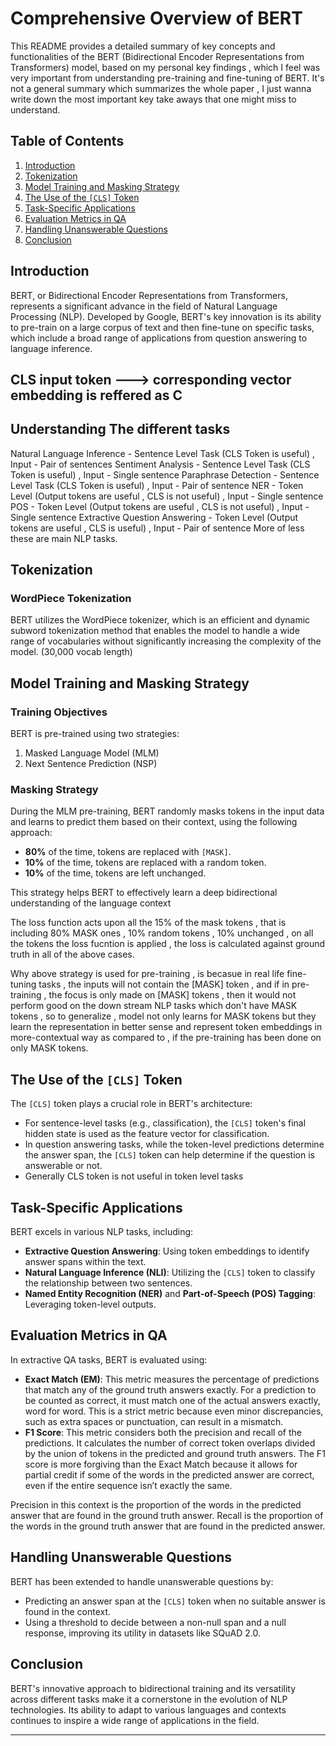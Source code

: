 # Comprehensive Overview of BERT

This README provides a detailed summary of key concepts and functionalities of the BERT (Bidirectional Encoder Representations from Transformers) model, based on my personal key findings , which I feel was very important from understanding pre-training and fine-tuning of BERT. It's not a general summary which summarizes the whole paper , I just wanna write down the most important key take aways that one might miss to understand.

## Table of Contents
1. [Introduction](#introduction)
2. [Tokenization](#tokenization)
3. [Model Training and Masking Strategy](#model-training-and-masking-strategy)
4. [The Use of the `[CLS]` Token](#the-use-of-the-cls-token)
5. [Task-Specific Applications](#task-specific-applications)
6. [Evaluation Metrics in QA](#evaluation-metrics-in-qa)
7. [Handling Unanswerable Questions](#handling-unanswerable-questions)
8. [Conclusion](#conclusion)

## Introduction
BERT, or Bidirectional Encoder Representations from Transformers, represents a significant advance in the field of Natural Language Processing (NLP). Developed by Google, BERT's key innovation is its ability to pre-train on a large corpus of text and then fine-tune on specific tasks, which include a broad range of applications from question answering to language inference.

## CLS input token ---> corresponding vector embedding is reffered as C 

## Understanding The different tasks
Natural Language Inference - Sentence Level Task (CLS Token is useful) , Input - Pair of sentences
Sentiment Analysis - Sentence Level Task (CLS Token is useful) , Input - Single sentence
Paraphrase Detection - Sentence Level Task (CLS Token is useful) , Input - Pair of sentence
NER - Token Level (Output tokens are useful , CLS is not useful) , Input - Single sentence
POS - Token Level (Output tokens are useful , CLS is not useful) , Input - Single sentence
Extractive Question Answering - Token Level (Output tokens are useful , CLS is useful) , Input - Pair of sentence
More of less these are main NLP tasks.

## Tokenization
### WordPiece Tokenization
BERT utilizes the WordPiece tokenizer, which is an efficient and dynamic subword tokenization method that enables the model to handle a wide range of vocabularies without significantly increasing the complexity of the model. (30,000 vocab length)

## Model Training and Masking Strategy
### Training Objectives
BERT is pre-trained using two strategies:
1. Masked Language Model (MLM)
2. Next Sentence Prediction (NSP)

### Masking Strategy
During the MLM pre-training, BERT randomly masks tokens in the input data and learns to predict them based on their context, using the following approach:
- **80%** of the time, tokens are replaced with `[MASK]`.
- **10%** of the time, tokens are replaced with a random token.
- **10%** of the time, tokens are left unchanged.

This strategy helps BERT to effectively learn a deep bidirectional understanding of the language context

The loss function acts upon all the 15% of the mask tokens , that is including 80% MASK ones , 10% random tokens , 10% unchanged , on all the tokens the loss fucntion is applied , the loss is calculated against ground truth in all of the above cases.

Why above strategy is used for pre-training , is becasue in real life fine-tuning tasks , the inputs will not contain the [MASK] token , and if in pre-training , the focus is only made on [MASK] tokens , then it would not perform good on the down stream NLP tasks which don't have MASK tokens , so to generalize , model not only learns for MASK tokens but they learn the representation in better sense and represent token embeddings in more-contextual way as compared to , if the pre-training has been done on only MASK tokens.

## The Use of the `[CLS]` Token
The `[CLS]` token plays a crucial role in BERT's architecture:
- For sentence-level tasks (e.g., classification), the `[CLS]` token's final hidden state is used as the feature vector for classification.
- In question answering tasks, while the token-level predictions determine the answer span, the `[CLS]` token can help determine if the question is answerable or not.
- Generally CLS token is not useful in token level tasks

## Task-Specific Applications
BERT excels in various NLP tasks, including:
- **Extractive Question Answering**: Using token embeddings to identify answer spans within the text.
- **Natural Language Inference (NLI)**: Utilizing the `[CLS]` token to classify the relationship between two sentences.
- **Named Entity Recognition (NER)** and **Part-of-Speech (POS) Tagging**: Leveraging token-level outputs.

## Evaluation Metrics in QA
In extractive QA tasks, BERT is evaluated using:
- **Exact Match (EM)**: This metric measures the percentage of predictions that match any of the ground truth answers exactly. For a prediction to be counted as correct, it must match one of the actual answers exactly, word for word. This is a strict metric because even minor discrepancies, such as extra spaces or punctuation, can result in a mismatch.
- **F1 Score**: This metric considers both the precision and recall of the predictions. It calculates the number of correct token overlaps divided by the union of tokens in the predicted and ground truth answers. The F1 score is more forgiving than the Exact Match because it allows for partial credit if some of the words in the predicted answer are correct, even if the entire sequence isn’t exactly the same.

Precision in this context is the proportion of the words in the predicted answer that are found in the ground truth answer.
Recall is the proportion of the words in the ground truth answer that are found in the predicted answer.

## Handling Unanswerable Questions
BERT has been extended to handle unanswerable questions by:
- Predicting an answer span at the `[CLS]` token when no suitable answer is found in the context.
- Using a threshold to decide between a non-null span and a null response, improving its utility in datasets like SQuAD 2.0.

## Conclusion
BERT's innovative approach to bidirectional training and its versatility across different tasks make it a cornerstone in the evolution of NLP technologies. Its ability to adapt to various languages and contexts continues to inspire a wide range of applications in the field.

---
